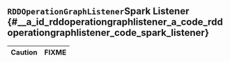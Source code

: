 ## `RDDOperationGraphListener`Spark Listener {#__a_id_rddoperationgraphlistener_a_code_rddoperationgraphlistener_code_spark_listener}

| Caution | FIXME |
| :--- | :--- |




